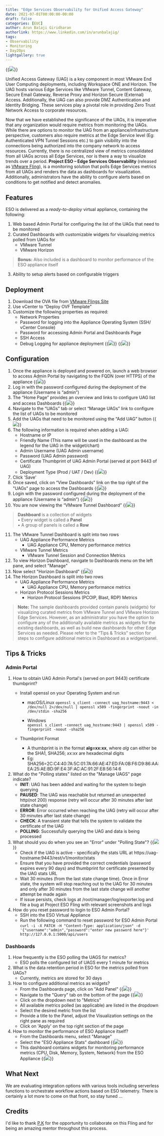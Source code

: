 ```yaml
---
title: "Edge Services Observability for Unified Access Gateway"
date: 2021-07-01T00:00:00-00:00
draft: false
categories: [EUC]
author: Arun Balaji Giridharan
authorlink: https://www.linkedin.com/in/arunbalajig/
tags:
- Observability
- Monitoring
- Day2Ops
lightgallery: true
---
```

{{<image src="/img/euc/eso/eso-round.png" caption="Edge Services Observability">}}
<p class="cap">
Unified Access Gateway (UAG) is a key component in most VMware End User Computing deployments, including Workspace ONE and Horizon. The UAG hosts various Edge Services like VMware Tunnel, Content Gateway, Secure Email Gateway, Reverse Proxy and Horizon Secure (External) Access. Additionally, the UAG can also provide DMZ Authentication and Identity Bridging. These services play a pivotal role in providing Zero Trust Network Access to corporate resources.
</p>

Now that we have established the significance of the UAGs, it is imperative that any organization would require metrics from monitoring the UAGs. While there are options to monitor the UAG from an appliance/infrastructure perspective, customers also require metrics at the Edge Service level (Eg: Authenticated VPN Tunnel Sessions etc.) to gain visibility into the connections being authorized into the company network to access resources. Currently, there is no centralized view of metrics consolidated from all UAGs across all Edge Services, nor is there a way to visualize trends over a period. __Project ESO – Edge Services Observability__ (released as [VMware Fling](https://flings.vmware.com/edge-services-observability "Project ESO")), is a monitoring solution that polls Edge Services metrics from all UAGs and renders the data as dashboards for visualization. Additionally, administrators have the ability to configure alerts based on conditions to get notified and detect anomalies.

## Features
ESO is delivered as a _ready-to-deploy_ virtual appliance, containing the following:
 1. Web based Admin Portal for configuring the list of the UAGs that need to be monitored
 2. Curated Dashboards with customizable widgets for visualizing metrics polled from UAGs for
	- VMware Tunnel
	- VMware Horizon
> **Bonus:** Also included is a dashboard to monitor performance of the ESO appliance itself
 3. Ability to setup alerts based on configurable triggers

## Deployment
 1. Download the OVA file from [VMware Flings Site](https://flings.vmware.com/edge-services-observability "VMware Flings")
 2. Use vCenter to “Deploy OVF Template”
 3. Customize the following properties as required:
	- Network Properties
	- Password for logging into the Appliance Operating System (SSH/ vCenter Console)
	- Password for accessing Admin Portal and Dashboards Page
	- SSH Access
	- Debug Logging for appliance deployment
	{{<image src="/img/euc/eso/eso_12.png" caption="ESO - OVA Deployment - Customize template">}}
	{{<image src="/img/euc/eso/eso_11.png" caption="ESO - OVA Deployment - Customize template">}}

## Configuration
 1. Once the appliance is deployed and powered on, launch a web browser to access Admin Portal by navigating to the FQDN (over HTTPS) of the appliance
	{{<image src="/img/euc/eso/eso_7.png" caption="ESO Admin Portal Login">}}
 2. Log in with the password configured during the deployment of the appliance (Username is “admin”)
 3. The “Home Page” provides an overview and links to configure UAG list and access Dashboards
	{{<image src="/img/euc/eso/eso_39.png" caption="ESO Admin Portal Home Page">}}
 4. Navigate to the “UAGs” tab or select “Manage UAGs” link to configure the list of UAGs to be monitored
 5. Add the UAGs that need to be monitored using the “Add UAG” button
	{{<image src="/img/euc/eso/eso_40.png" caption="ESO Admin Portal - Manage UAGs Page">}}
 6. The following information is required when adding a UAG:
	- Hostname or IP
	- Friendly Name (This name will be used in the dashboard as the legend for the UAG in the widget/chart)
	- Admin Username (UAG Admin username)
	- Password (UAG Admin password)
	- Certificate Thumbprint of UAG Admin Portal (served at port 9443 of UAG)
	- Deployment Type (Prod / UAT / Dev)
	{{<image src="/img/euc/eso/eso_35.png" caption="ESO Admin Portal - Add UAG Page">}}
 7. Click 'Save'
 8. Once saved, click on “View Dashboards” link on the top right of the "UAGs" page to access the Dashboards
	{{<image src="/img/euc/eso/eso_37.png" caption="ESO Admin Portal - Manage UAGS Page">}}
 9. Login with the password configured during the deployment of the appliance (Username is “admin”)
 	{{<image src="/img/euc/eso/eso_38.png" caption="ESO Dashboards - Login Page">}}	
 10. You are now viewing the “VMware Tunnel Dashboard”
	 {{<image src="/img/euc/eso/eso_9.png" caption="VMware Tunnel Dashboard">}}
> 	 **Dashboard** is a collection of widgets <br>
	 &bull;  Every widget is called a __Panel__ <br>
	 &bull;  A group of panels is called a __Row__
 11. The VMware Tunnel Dashboard is split into two rows
	 - UAG Appliance Performance Metrics
	   - UAG Appliance CPU, Memory performance metrics
	 - VMware Tunnel Metrics
	   - VMware Tunnel Session and Connection Metrics
 12. To view Horizon Dashboard, navigate to Dashboards menu on the left pane, and select "Manage"
 13. Now select "Horizon Dashboard"
	 {{<image src="/img/euc/eso/eso_27.png" caption="VMware Horizon Dashboard">}}
 14. The Horizon Dashboard is split into two rows
	 - UAG Appliance Performance Metrics
	   - UAG Appliance CPU, Memory performance metrics
	 - Horizon Protocol Sessions Metrics
	   - Horizon Protocol Sessions (PCOIP, Blast, RDP) Metrics
> **Note:** The sample dashboards provided contain panels (widgets) for visualizing curated metrics from VMware Tunnel and VMware Horizon Edge Services. However, as an administrator you have the option to configure any of the additionally available metrics as widgets for the existing dashboards, as well as build new dashboards for other Edge Services as needed. Please refer to the “Tips & Tricks” section for steps to configure additional metrics in Dashboard as a widget/panel.
 
## Tips & Tricks
### Admin Portal
1. How to obtain UAG Admin Portal's (served on port 9443) certificate thumbprint?
	- Install openssl on your Operating System and run
		- macOS/Linux
		``` openssl s_client -connect uag_hostname:9443 < /dev/null 2>/dev/null | openssl x509 -fingerprint -noout -in /dev/stdin -sha256 ```

		- Windows <br>
		``` openssl s_client -connect uag_hostname:9443 | openssl x509 -fingerprint -noout -sha256 ```
		
	- Thumbprint Format
		- A thumbprint is in the format __alg=xx:xx__, where _alg_ can either be the SHA1, SHA256; _xx:xx_ are hexadecimal digits
		- Eg: SHA256=2C:C4:40:7A:5C:01:7A:66:AE:47:ED:FA:0B:F6:D9:86:AA:EA:25:AE:BD:9F:E4:3F:AC:AC:91:2F:E8:56:14:6
2. What do the "Polling states" listed on the "Manage UAGS" page indicate?
	- **INIT**: UAG has been added and waiting for the system to begin querying
	- **PAUSED**: The UAG was reachable but returned an unexpected http(not 200) response (retry will occur after 30 minutes after last state change)
	- **ERROR**: Error occurred when reaching the UAG (retry will occur after 30 minutes after last state change)
	- **CHECK**: A transient state that tells the system to validate the certificate of the UAG
	- **POLLING**: Successfully querying the UAG and data is being processed
3. What should you do when you see an "Error" under "Polling State"?
	{{<image src="/img/euc/eso/eso_34.png" caption="ESO Admin Portal - Error Polling State">}}
	- Check if the UAG is active - specifically the stats URL at https://uag-hostname:9443/rest/v1/monitor/stats
	- Ensure that you have provided the correct credentials (password expires every 90 days) and thumbprint for certificate presented by the UAG stats URL
	- Wait 30 minutes (from the last state change time). Once in Error state, the system will stop reaching out to the UAG for 30 minutes and only after 30 minutes from the last state change will another attempt be made again
	- If issue persists, check logs at /root/manager/log/exporter.log and file a bug at Project ESO Fling with relevant screenshots and logs
4. How do you reset password to login to ESO Admin Portal?
	- SSH into the ESO Virtual Appliance
	- Run the following command to reset password for ESO Admin Portal
		``` curl -i -X PATCH -H "Content-Type: application/json" -d '{"username":"admin","password":"enter new password here"}' http://127.0.0.1:5000/api/users ```

### Dashboards
1. How frequently is the ESO polling the UAGS for metrics?
	- ESO polls the configured list of UAGS every 1 minute for metrics
2. What is the data retention period in ESO for the metrics polled from UAGs?
	- Currently, metrics are stored for 30 days
3. How to configure additional metrics as widgets?
	- From the Dashboards page, click on "Add Panel"
	{{<image src="/img/euc/eso/eso_32.png" caption="Dashboards - Add Panel">}}
	- Navigate to the "Query" tab on the bottom of the page
	{{<image src="/img/euc/eso/eso_28.png" caption="Dashboards - Add Panel - New Metrics Query">}}
	- Click on the dropdown next to "Metrics"
	- All available metrics polled (as applicable) are listed in the dropdown
	- Select the desired metric from the list
	- Provide a title to the Panel, adjust the Visualization settings on the right pane as required
	- Click on 'Apply' on the top right section of the page
4. How to monitor the performance of ESO Appliance itself?
	- From the Dashboards menu, select "Manage" 
	- Select the "ESO Appliance Stats" dashboard
	{{<image src="/img/euc/eso/eso_21.png" caption="ESO Appliance Stats">}}
	- This dashboard contains widgets for monitoring performance metrics (CPU, Disk, Memory, System, Network) from the ESO Appliance
	{{<image src="/img/euc/eso/eso_26.png" caption="ESO Appliance Stats">}}

## What Next
We are evaluating integration options with various tools including serverless functions to orchestrate workflow actions based on ESO telemetry. There is certainly a lot more to come on that front, so stay tuned ...

## Credits
I'd like to thank [P.K](https://cloudtekki.com/about-pk/) for the opportunity to collaborate on this Fling and for being an amazing mentor throughout this process.



		
 
	
